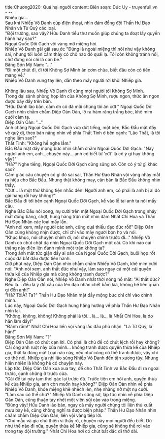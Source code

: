 title:Chương2020: Quá hại người
content:
Biên soạn: Đức Uy - truyenfull.vn<br>- --<br>Nhiếp gia...<br>Sau khi Nhiếp Vô Danh cúp điện thoại, nhìn đám đồng đội Thần Hư Đạo Nhân và Tử Quỷ các loại.<br>"Đội trưởng, sao vậy? Hữu Danh tiểu thư muốn giúp chúng ta đoạt lấy quyền hành hay sao?"<br>Ngoại Quốc Dời Gạch vội vàng mở miệng hỏi.<br>Nhiếp Vô Danh gãi gãi sau ót: "Đúng là ngoài miệng thì nói như vậy không sai, nhưng tôi luôn cảm thấy có chỗ nào đó quái lạ. Tôi còn không tranh nổi, chứ đừng nói chi là con bé."<br>Băng Sơn Mỹ Nam: "..."<br>"Đi một chút đi, đi tới Không Sợ Minh ăn cơm chùa, biết đâu còn có tiền mang về."<br>Nhiếp Vô Danh vung tay lên, dẫn theo mấy người rời khỏi Nhiếp gia.<br>...<br>Không lâu sau, Nhiếp Vô Danh đi cùng mọi người tới Không Sợ Minh.<br>Trong đại sảnh phòng họp lớn của Không Sợ Minh, rượu ngon, thức ăn ngon được bày đầy trên bàn.<br>"Hữu Danh lão bản, cảm ơn cô đã mời chúng tôi ăn cứt." Ngoại Quốc Dời Gạch nhìn chằm chằm Diệp Oản Oản, lộ ra hàm răng trắng bóc, khẽ mỉm cười cảm tạ.<br>Diệp Oản Oản: "..."<br>Anh chàng Ngoại Quốc Dời Gạch vừa dứt tiếng, một bên, Bắc Đẩu mặt đầy vẻ quỷ dị, theo bản năng nhìn về phía Thất Tinh ở bên cạnh: "Lão Thất, là tôi nghe lầm sao?"<br>Thất Tinh: "Không hề nghe lầm."<br>Bắc Đẩu mặt đầy mộng bức nhìn chằm chằm Ngoại Quốc Dời Gạch: "Này người anh em, anh...chuyện này... anh có biết từ ‘cứt’ là có ý gì hay không vậy?"<br>"Hả?" Nghe tiếng, Ngoại Quốc Dời Gạch cũng sững sờ. Còn có ý tứ gì khác sao?<br>Cảm giác câu chuyện có gì đó sai sai, Thần Hư Đạo Nhân vội vàng nháy mắt ra hiệu cho Bắc Đẩu. Nhưng thật không may, căn bản là Bắc Đẩu không nhìn thấy.<br>"Cứt... là một thứ không tiện nhắc đến! Người anh em, có phải là anh bị ai đó gài hàng rồi hay không?"<br>Bắc Đẩu đi tới bên cạnh Ngoại Quốc Dời Gạch, kề vào lỗ tai anh ta nói mấy câu.<br>Nghe Bắc Đẩu nói xong, nụ cười trên mặt Ngoại Quốc Dời Gạch trong nháy mắt đóng băng, chợt, hung hăng trợn mắt nhìn đám Nhất Chi Hoa và Thần Hư Đạo Nhân các loại mấy lần.<br>"Anh nói xem, mấy người các anh, cũng quá thiếu đạo đức rồi!" Diệp Oản Oản cũng không nhịn được, chỉ chỉ vào mấy người bọn họ và nói.<br>"Khục khục, nói chuyện chính đi, nói chuyện chính trước đi..." Nhiếp Vô Danh có chút chột dạ nhìn Ngoại Quốc Dời Gạch một cái. Có khi nào cái thằng này điên lên đánh mình một trận không ta?<br>Trong ánh mắt tức giận đầy ai oán của Ngoại Quốc Dời Gạch, buổi họp rốt cuộc đã bắt đầu được tiến hành.<br>Giờ phút này, Diệp Oản Oản nhìn chằm chằm Nhiếp Vô Danh, khẽ mỉm cười nói: "Anh nói xem, anh thất đức như vậy, làm sao ngay cả một cái quyền thừa kế của Nhiếp gia mà cũng không tranh được?"<br>Nghe Diệp Oản Oản nói, Nhiếp Vô Danh nhất thời nóng nổ mắt: "Ai thất đức? Đều là... đều là ý đồ xấu của tên đạo nhân chết bằm kia, không hề liên quan gì đến anh!"<br>"Hả? TôiÀ? Ta?" Thần Hư Đạo Nhân mặt đầy mộng bức chỉ chỉ vào chính mình.<br>Lúc này, Ngoại Quốc Dời Gạch hung hăng hướng về phía Thần Hư Đạo Nhân nhìn lại.<br>"Không, không, không! Không phải là tôi... là... là... là Nhất Chi Hoa, là do hắn làm đấy!"<br>"Đánh rắm!" Nhất Chi Hoa liền vội vàng lắc đầu phủ nhận: "Là Tử Quỷ, là hắn!"<br>Băng Sơn Mỹ Nam: "?"<br>Diệp Oản Oản có chút cạn lời. Có phải là chủ đề có chút lệch rồi hay không? Cái ông anh ruột này của mình... không tranh được quyền thừa kế của Nhiếp gia, thật là đúng mà! Loại não này, nếu như cũng có thể tranh được, vậy chỉ có thể nói, Nhiếp gia nhị lão sủng Nhiếp Vô Danh đến tận xương tủy. Nhưng hiển nhiên là không hề có chuyện này.<br>Lập tức, Diệp Oản Oản xua xua tay, để cho Thất Tinh và Bắc Đẩu đi ra ngoài trước, canh chừng ở trước cửa.<br>"Cái đề tài này tạm thời gác lại trước đã. Trước tiên em hỏi anh, quyền thừa kế của Nhiếp gia, anh còn muốn hay không?" Diệp Oản Oản nhìn về phía Nhiếp Vô Danh, khóe miệng khẽ nhếch lên, nhẹ nhàng nở một nụ cười.<br>"Làm sao có thể chứ?" Nhiếp Vô Danh sững sờ, lập tức nhìn về phía Diệp Oản Oản, cũng thuận tay nhét một viên sủi cảo vào trong miệng.<br>"Đúng vậy! Hữu Danh lão bản, ngay cả mấy người chúng tôi liên thủ xuất mưu bày kế, cũng không nghĩ ra được biện pháp." Thần Hư Đạo Nhân nhìn chằm chằm Diệp Oản Oản, liền vội vàng tiếp lời.<br>"Chủ mẫu và gia chủ thiên vị thấy rõ, chuyện này mọi người đều biết. Dù như thế nào đi nữa, quyền thừa kế Nhiếp gia, cũng sẽ không thể rơi vào trong tay đội trưởng." Nhất Chi Hoa hơi có chút bất đắc dĩ thở dài.